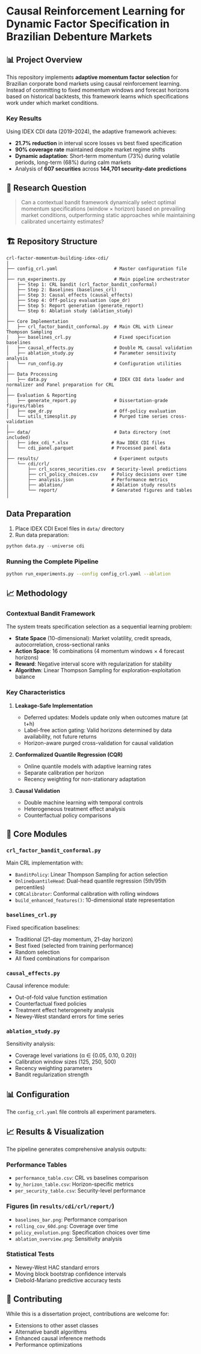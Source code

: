 # Causal Reinforcement Learning for Dynamic Factor Specification in Brazilian Debenture Markets

## 📊 Project Overview

This repository implements **adaptive momentum factor selection** for Brazilian corporate bond markets using causal reinforcement learning. Instead of committing to fixed momentum windows and forecast horizons based on historical backtests, this framework learns which specifications work under which market conditions.

### Key Results

Using IDEX CDI data (2019-2024), the adaptive framework achieves:
- **21.7% reduction** in interval score losses vs best fixed specification
- **90% coverage rate** maintained despite market regime shifts
- **Dynamic adaptation**: Short-term momentum (73%) during volatile periods, long-term (68%) during calm markets
- Analysis of **607 securities** across **144,701 security-date predictions**

## 🎯 Research Question

> Can a contextual bandit framework dynamically select optimal momentum specifications (window × horizon) based on prevailing market conditions, outperforming static approaches while maintaining calibrated uncertainty estimates?

## 🏗️ Repository Structure

```
crl-factor-momentum-building-idex-cdi/
│
├── config_crl.yaml                     # Master configuration file
│
├── run_experiments.py                  # Main pipeline orchestrator
│   ├── Step 1: CRL bandit (crl_factor_bandit_conformal)
│   ├── Step 2: Baselines (baselines_crl)
│   ├── Step 3: Causal effects (causal_effects)
│   ├── Step 4: Off-policy evaluation (ope_dr)
│   ├── Step 5: Report generation (generate_report)
│   └── Step 6: Ablation study (ablation_study)
│
├── Core Implementation
│   ├── crl_factor_bandit_conformal.py  # Main CRL with Linear Thompson Sampling
│   ├── baselines_crl.py                # Fixed specification baselines
│   ├── causal_effects.py               # Double ML causal validation
│   ├── ablation_study.py               # Parameter sensitivity analysis
│   └── run_config.py                   # Configuration utilities
│
├── Data Processing
│   ├── data.py                         # IDEX CDI data loader and normalizer and Panel preparation for CRL
│
├── Evaluation & Reporting
│   ├── generate_report.py              # Dissertation-grade figures/tables
│   ├── ope_dr.py                       # Off-policy evaluation
│   └── utils_timesplit.py              # Purged time series cross-validation
│
├── data/                               # Data directory (not included)
│   ├── idex_cdi_*.xlsx                # Raw IDEX CDI files
│   └── cdi_panel.parquet              # Processed panel data
│
├── results/                            # Experiment outputs
│   └── cdi/crl/
│       ├── crl_scores_securities.csv  # Security-level predictions
│       ├── crl_policy_choices.csv     # Policy decisions over time
│       ├── analysis.json              # Performance metrics
│       ├── ablation/                  # Ablation study results
│       └── report/                    # Generated figures and tables
│
```

## Data Preparation

1. Place IDEX CDI Excel files in `data/` directory
2. Run data preparation:
```python
python data.py --universe cdi
```

### Running the Complete Pipeline

```bash
python run_experiments.py --config config_crl.yaml --ablation
```

## 📈 Methodology

### Contextual Bandit Framework

The system treats specification selection as a sequential learning problem:

- **State Space** (10-dimensional): Market volatility, credit spreads, autocorrelation, cross-sectional ranks
- **Action Space**: 16 combinations (4 momentum windows × 4 forecast horizons)
- **Reward**: Negative interval score with regularization for stability
- **Algorithm**: Linear Thompson Sampling for exploration-exploitation balance

### Key Characteristics

1. **Leakage-Safe Implementation**
   - Deferred updates: Models update only when outcomes mature (at t+h)
   - Label-free action gating: Valid horizons determined by data availability, not future returns
   - Horizon-aware purged cross-validation for causal validation

2. **Conformalized Quantile Regression (CQR)**
   - Online quantile models with adaptive learning rates
   - Separate calibration per horizon
   - Recency weighting for non-stationary adaptation

3. **Causal Validation**
   - Double machine learning with temporal controls
   - Heterogeneous treatment effect analysis
   - Counterfactual policy comparisons

## 🔬 Core Modules

### `crl_factor_bandit_conformal.py`
Main CRL implementation with:
- `BanditPolicy`: Linear Thompson Sampling for action selection
- `OnlineQuantileHead`: Dual-head quantile regression (5th/95th percentiles)
- `CQRCalibrator`: Conformal calibration with rolling windows
- `build_enhanced_features()`: 10-dimensional state representation

### `baselines_crl.py`
Fixed specification baselines:
- Traditional (21-day momentum, 21-day horizon)
- Best fixed (selected from training performance)
- Random selection
- All fixed combinations for comparison

### `causal_effects.py`
Causal inference module:
- Out-of-fold value function estimation
- Counterfactual fixed policies
- Treatment effect heterogeneity analysis
- Newey-West standard errors for time series

### `ablation_study.py`
Sensitivity analysis:
- Coverage level variations (α ∈ {0.05, 0.10, 0.20})
- Calibration window sizes (125, 250, 500)
- Recency weighting parameters
- Bandit regularization strength

## 📊 Configuration

The `config_crl.yaml` file controls all experiment parameters.

## 📈 Results & Visualization

The pipeline generates comprehensive analysis outputs:

### Performance Tables
- `performance_table.csv`: CRL vs baselines comparison
- `by_horizon_table.csv`: Horizon-specific metrics
- `per_security_table.csv`: Security-level performance

### Figures (in `results/cdi/crl/report/`)
- `baselines_bar.png`: Performance comparison
- `rolling_cov_60d.png`: Coverage over time
- `policy_evolution.png`: Specification choices over time
- `ablation_overview.png`: Sensitivity analysis

### Statistical Tests
- Newey-West HAC standard errors
- Moving block bootstrap confidence intervals
- Diebold-Mariano predictive accuracy tests

## 🤝 Contributing

While this is a dissertation project, contributions are welcome for:
- Extensions to other asset classes
- Alternative bandit algorithms
- Enhanced causal inference methods
- Performance optimizations
